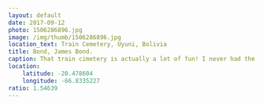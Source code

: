 ```yaml
---
layout: default
date: 2017-09-12
photo: 1506286896.jpg
image: /img/thumb/1506286896.jpg
location_text: Train Cemetery, Uyuni, Bolivia
title: Bond, James Bond.
caption: That train cimetery is actually a lot of fun! I never had the chance to jump around on top of trains, I am no 007 haha!
location:
    latitude: -20.478604
    longitude: -66.8335227
ratio: 1.54639
---
```

